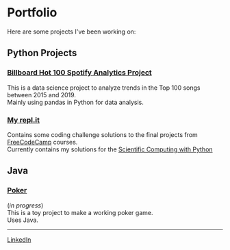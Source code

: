 # Portfolio
Here are some projects I've been working on: 

## Python Projects
### [Billboard Hot 100 Spotify Analytics Project](https://mrrufs.github.io/Hot_100)
This is a data science project to analyze trends in the Top 100 songs between 2015 and 2019. 
<br>Mainly using pandas in Python for data analysis.
### [My repl.it](https://repl.it/@mrrufs)
Contains some coding challenge solutions to the final projects from [FreeCodeCamp](https://www.freecodecamp.org/) courses. 
<br>Currently contains my solutions for the [Scientific Computing with Python](https://www.freecodecamp.org/learn/scientific-computing-with-python/#scientific-computing-with-python-projects) 

## Java
### [Poker](https://github.com/mrrufs/Poker) 
(_in progress_)
<br>This is a toy project to make a working poker game. 
<br>Uses Java.




---

[LinkedIn](https://www.linkedin.com/in/rdramanathan/) 
